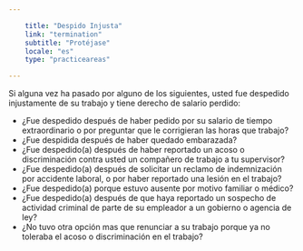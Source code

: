 ```yaml
---

    title: "Despido Injusta"
    link: "termination"
    subtitle: "Protéjase"
    locale: "es"
    type: "practiceareas"

---
```


Si alguna vez ha pasado por alguno de los siguientes, usted fue despedido injustamente de su trabajo y tiene derecho de salario perdido:

<aside>
<ul>
    <li>¿Fue despedido después de haber pedido por su salario de tiempo extraordinario o por preguntar que le corrigieran las horas que trabajo?</li>
    <li>¿Fue despidida después de haber quedado embarazada?</li>
    <li>¿Fue despedido(a) después de haber reportado un acoso o discriminación contra usted un compañero de trabajo a tu supervisor?</li>
    <li>¿Fue despedido(a) después de solicitar un reclamo de indemnización por accidente laboral, o por haber reportado una lesión en el trabajo?</li>
    <li>¿Fue despedido(a) porque estuvo ausente por motivo familiar o médico?</li>
    <li>¿Fue despedido(a) después de que haya reportado un sospecho de actividad criminal de parte de su empleador a un gobierno o agencia de ley? </li>
    <li>¿No tuvo otra opción mas que renunciar a su trabajo porque ya no toleraba el acoso o discriminación en el trabajo?</li>
</ul>
</aside>